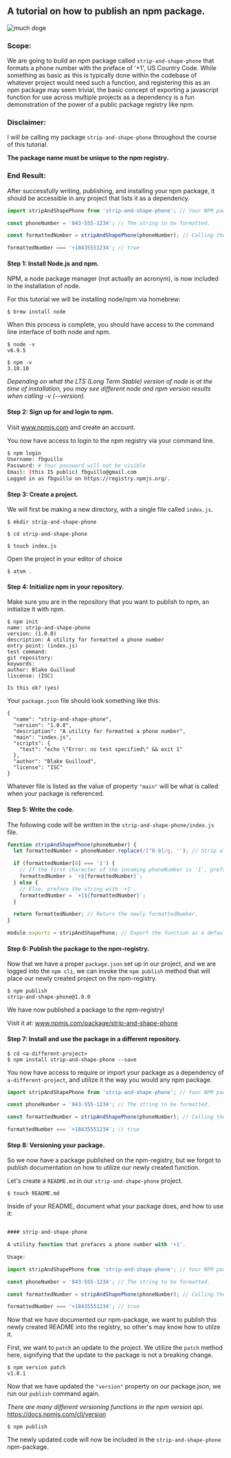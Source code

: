 ## A tutorial on how to publish an npm package.

![much doge](https://lh3.googleusercontent.com/E6EO3XO6zP7NtBq2L9SDF1DbBoYamUWc8QTRvOFuQg_Gka2Vw_RIv-AjU5Ysu4XgwHU=w170)

### Scope:
We are going to build an npm package called `strip-and-shape-phone` that formats a phone number with the preface of '+1', US Country Code. While something as basic as this is typically done within the codebase of whatever project would need such a function, and registering this as an npm package may seem trivial, the basic concept of exporting a javascript function for use across multiple projects as a dependency is a fun demonstration of the power of a public package registry like npm.

### Disclaimer:
I will be calling my package `strip-and-shape-phone` throughout the course of this tutorial.

**The package name must be unique to the npm registry.**

### End Result:
After successfully writing, publishing, and installing your npm package, it should be accessible in any project that lists it as a dependency.
```javascript
import stripAndShapePhone from 'strip-and-shape-phone'; // Your NPM package.

const phoneNumber = '843-555-1234'; // The string to be formatted.

const formattedNumber = stripAndShapePhone(phoneNumber); // Calling the imported package.

formattedNumber === '+18435551234'; // true
```

#### Step 1: Install Node.js and npm.
NPM, a node package manager (not actually an acronym), is now included in the installation of node.

For this tutorial we will be installing node/npm via homebrew:

```
$ brew install node
```

When this process is complete, you should have access to the command line interface of both node and npm.

```
$ node -v
v6.9.5

$ npm -v
3.10.10
```

*Depending on what the LTS (Long Term Stable) version of node is at the time of installation, you may see different node and npm version results when calling -v (--version).*

#### Step 2: Sign up for and login to npm.
Visit www.npmjs.com and create an account.

You now have access to login to the npm registry via your command line.
```bash
$ npm login
Username: fbguillo
Password: # Your password will not be visible
Email: (this IS public) fbguillo@gmail.com
Logged in as fbguillo on https://registry.npmjs.org/.
```


#### Step 3: Create a project.
We will first be making a new directory, with a single file called `index.js`.

```
$ mkdir strip-and-shape-phone

$ cd strip-and-shape-phone

$ touch index.js
```
Open the project in your editor of choice
```
$ atom .
```

#### Step 4: Initialize npm in your repository.
Make sure you are in the repository that you want to publish to npm, an initialize it with npm.

```
$ npm init
name: strip-and-shape-phone
version: (1.0.0)
description: A utility for formatted a phone number
entry point: (index.js)
test command:
git repository:
keywords:
author: Blake Guilloud
liscense: (ISC)

Is this ok? (yes)
```

Your `package.json` file should look something like this:

```
{
  "name": "strip-and-shape-phone",
  "version": "1.0.0",
  "description": "A utility for formatted a phone number",
  "main": "index.js",
  "scripts": {
    "test": "echo \"Error: no test specified\" && exit 1"
  },
  "author": "Blake Guilloud",
  "license": "ISC"
}
```

Whatever file is listed as the value of property `"main"` will be what is called when your package is referenced.

#### Step 5: Write the code.
The following code will be written in the `strip-and-shape-phone/index.js` file.

```javascript
function stripAndShapePhone(phoneNumber) {
  let formattedNumber = phoneNumber.replace(/[^0-9]/g, ''); // Strip all non-numeric characters out of the string.

  if (formattedNumber[0] === '1') {
    // If the first character of the incoming phoneNumber is '1', preface the formattedNumber with '+'.
    formattedNumber = `+${formattedNumber}`;
  } else {
    // Else, preface the string with '+1'.
    formattedNumber = `+1${formattedNumber}`;
  }

  return formattedNumber; // Return the newly formattedNumber.
}

module.exports = stripAndShapePhone; // Export the function as a default to represent the entire module.
```

#### Step 6: Publish the package to the npm-registry.
Now that we have a proper `package.json` set up in our project, and we are logged into the `npm cli`, we can invoke the `npm publish` method that will place our newly created project on the npm-registry.

```
$ npm publish
strip-and-shape-phone@1.0.0
```

We have now published a package to the npm-registry!

Visit it at: www.npmjs.com/package/strip-and-shape-phone


#### Step 7: Install and use the package in a different repository.
```
$ cd <a-different-project>
$ npm install strip-and-shape-phone --save
```

You now have access to require or import your package as a dependency of `a-different-project`, and utilize it the way you would any npm package.

```javascript
import stripAndShapePhone from 'strip-and-shape-phone'; // Your NPM package.

const phoneNumber = '843-555-1234'; // The string to be formatted.

const formattedNumber = stripAndShapePhone(phoneNumber); // Calling the imported package.

formattedNumber === '+18435551234'; // true
```

#### Step 8: Versioning your package.
So we now have a package published on the npm-registry, but we forgot to publish documentation on how to utilize our newly created function.

Let's create a `README.md` in our `strip-and-shape-phone` project.

```
$ touch README.md
```

Inside of your README, document what your package does, and how to use it:
```javascript

#### strip-and-shape-phone

A utility function that prefaces a phone number with '+1'.

Usage:

import stripAndShapePhone from 'strip-and-shape-phone'; // Your NPM package.

const phoneNumber = '843-555-1234'; // The string to be formatted.

const formattedNumber = stripAndShapePhone(phoneNumber); // Calling the imported package.

formattedNumber === '+18435551234'; // true
```

Now that we have documented our npm-package, we want to publish this newly created README into the registry, so other's may know how to utilze it.

First, we want to `patch` an update to the project. We utilize the `patch` method here, signifying that the update to the package is not a breaking change.

```
$ npm version patch
v1.0.1
```

Now that we have updated the `"version"` property on our package.json, we run our `publish` command again.

*There are many different versioning functions in the npm version api.* https://docs.npmjs.com/cli/version

```
$ npm publish
```

The newly updated code will now be included in the `strip-and-shape-phone` npm-package.
